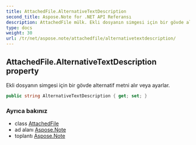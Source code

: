 ```yaml
---
title: AttachedFile.AlternativeTextDescription
second_title: Aspose.Note for .NET API Referansı
description: AttachedFile mülk. Ekli dosyanın simgesi için bir gövde alternatif metni alır veya ayarlar.
type: docs
weight: 30
url: /tr/net/aspose.note/attachedfile/alternativetextdescription/
---
```

## AttachedFile.AlternativeTextDescription property

Ekli dosyanın simgesi için bir gövde alternatif metni alır veya ayarlar.

```csharp
public string AlternativeTextDescription { get; set; }
```

### Ayrıca bakınız

* class [AttachedFile](../)
* ad alanı [Aspose.Note](../../attachedfile/)
* toplantı [Aspose.Note](../../../)


